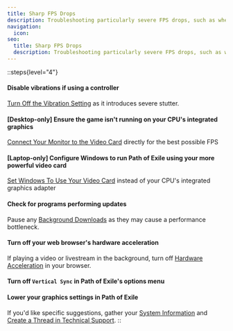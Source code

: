 ```yaml
---
title: Sharp FPS Drops
description: Troubleshooting particularly severe FPS drops, such as when in combat
navigation:
  icon:
seo:
  title: Sharp FPS Drops
  description: Troubleshooting particularly severe FPS drops, such as when in combat.
---
```


::steps{level="4"}
#### Disable vibrations if using a controller
[Turn Off the Vibration Setting](/miscellaneous/other/turn-off-vibration-setting) as it introduces severe stutter.
#### \[Desktop-only] Ensure the game isn't running on your CPU's integrated graphics
[Connect Your Monitor to the Video Card](/miscellaneous/other/connect-monitor-to-video-card) directly for the best possible FPS
#### [Laptop-only\] Configure Windows to run Path of Exile using your more powerful video card
[Set Windows To Use Your Video Card](/miscellaneous/other/set-windows-to-video-card) instead of your CPU's integrated graphics adapter
#### Check for programs performing updates
Pause any [Background Downloads](/miscellaneous/other/background-downloads) as they may cause a performance bottleneck.
#### Turn off your web browser's hardware acceleration
If playing a video or livestream in the background, turn off [Hardware Acceleration](/miscellaneous/other/hardware-acceleration) in your browser.
#### Turn off `Vertical Sync` in Path of Exile's options menu
#### Lower your graphics settings in Path of Exile
If you'd like specific suggestions, gather your [System Information](/information/system-info) and [Create a Thread in Technical Support](/miscellaneous/other/create-a-thread-in-technical-support).
::